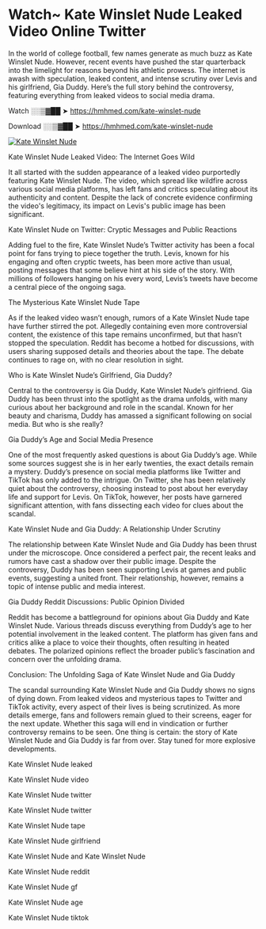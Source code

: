 # Watch~ Kate Winslet Nude Leaked Video Online Twitter

In the world of college football, few names generate as much buzz as Kate Winslet Nude. However, recent events have pushed the star quarterback into the limelight for reasons beyond his athletic prowess. The internet is awash with speculation, leaked content, and intense scrutiny over Levis and his girlfriend, Gia Duddy. Here’s the full story behind the controversy, featuring everything from leaked videos to social media drama.

Watch ░░▒▓██ ➤ https://hmhmed.com/kate-winslet-nude

Download ░░▒▓██ ➤ https://hmhmed.com/kate-winslet-nude

[![Kate Winslet Nude](https://i.imgur.com/dJHk4Zq.gif)](https://hmhmed.com/kate-winslet-nude)

Kate Winslet Nude Leaked Video: The Internet Goes Wild

It all started with the sudden appearance of a leaked video purportedly featuring Kate Winslet Nude. The video, which spread like wildfire across various social media platforms, has left fans and critics speculating about its authenticity and content. Despite the lack of concrete evidence confirming the video's legitimacy, its impact on Levis's public image has been significant.

Kate Winslet Nude on Twitter: Cryptic Messages and Public Reactions

Adding fuel to the fire, Kate Winslet Nude’s Twitter activity has been a focal point for fans trying to piece together the truth. Levis, known for his engaging and often cryptic tweets, has been more active than usual, posting messages that some believe hint at his side of the story. With millions of followers hanging on his every word, Levis’s tweets have become a central piece of the ongoing saga.

The Mysterious Kate Winslet Nude Tape

As if the leaked video wasn’t enough, rumors of a Kate Winslet Nude tape have further stirred the pot. Allegedly containing even more controversial content, the existence of this tape remains unconfirmed, but that hasn’t stopped the speculation. Reddit has become a hotbed for discussions, with users sharing supposed details and theories about the tape. The debate continues to rage on, with no clear resolution in sight.

Who is Kate Winslet Nude’s Girlfriend, Gia Duddy?

Central to the controversy is Gia Duddy, Kate Winslet Nude’s girlfriend. Gia Duddy has been thrust into the spotlight as the drama unfolds, with many curious about her background and role in the scandal. Known for her beauty and charisma, Duddy has amassed a significant following on social media. But who is she really?

Gia Duddy’s Age and Social Media Presence

One of the most frequently asked questions is about Gia Duddy’s age. While some sources suggest she is in her early twenties, the exact details remain a mystery. Duddy’s presence on social media platforms like Twitter and TikTok has only added to the intrigue. On Twitter, she has been relatively quiet about the controversy, choosing instead to post about her everyday life and support for Levis. On TikTok, however, her posts have garnered significant attention, with fans dissecting each video for clues about the scandal.

Kate Winslet Nude and Gia Duddy: A Relationship Under Scrutiny

The relationship between Kate Winslet Nude and Gia Duddy has been thrust under the microscope. Once considered a perfect pair, the recent leaks and rumors have cast a shadow over their public image. Despite the controversy, Duddy has been seen supporting Levis at games and public events, suggesting a united front. Their relationship, however, remains a topic of intense public and media interest.

Gia Duddy Reddit Discussions: Public Opinion Divided

Reddit has become a battleground for opinions about Gia Duddy and Kate Winslet Nude. Various threads discuss everything from Duddy’s age to her potential involvement in the leaked content. The platform has given fans and critics alike a place to voice their thoughts, often resulting in heated debates. The polarized opinions reflect the broader public’s fascination and concern over the unfolding drama.

Conclusion: The Unfolding Saga of Kate Winslet Nude and Gia Duddy

The scandal surrounding Kate Winslet Nude and Gia Duddy shows no signs of dying down. From leaked videos and mysterious tapes to Twitter and TikTok activity, every aspect of their lives is being scrutinized. As more details emerge, fans and followers remain glued to their screens, eager for the next update. Whether this saga will end in vindication or further controversy remains to be seen. One thing is certain: the story of Kate Winslet Nude and Gia Duddy is far from over. Stay tuned for more explosive developments.

Kate Winslet Nude leaked

Kate Winslet Nude video

Kate Winslet Nude twitter

Kate Winslet Nude twitter

Kate Winslet Nude tape

Kate Winslet Nude girlfriend

Kate Winslet Nude and Kate Winslet Nude

Kate Winslet Nude reddit

Kate Winslet Nude gf

Kate Winslet Nude age

Kate Winslet Nude tiktok